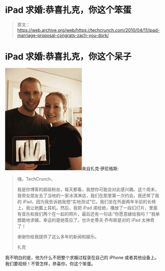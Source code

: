 # iPad 求婚:恭喜扎克，你这个笨蛋

> 原文：<https://web.archive.org/web/https://techcrunch.com/2010/04/11/ipad-marriage-proposal-congrats-zach-you-dork/>

# iPad 求婚:恭喜扎克，你这个呆子

![](img/d3ced5d395858a87a2bfadb16bf4115a.png)来自扎克·伊尼格斯:

> 嗨，TechCrunch，
> 
> 我是你博客的超级粉丝，每天都看，我想你可能会对此感兴趣。这个周末，我带女朋友去了当地的一家冰淇淋店，我们在那里第一次约会。我还带了我的 iPad，因为我告诉她我想“实地测试”它。我们坐在外面两年半前的长椅上，我让她戴上耳机。然后，我把 iPad 递给她，播放了一段幻灯片，里面有音乐和我们两个在一起的照片，最后还有一句话:“你愿意嫁给我吗？”我单膝跪地求婚，幸运的是她答应了。也许史蒂夫·乔布斯是对的 iPad 太神奇了！
> 
> 谢谢你给我提供了这么多年的新闻和娱乐。
> 
> 扎克

我不明白的是，他为什么不把整个求婚过程录在自己的 iPhone 或者其他设备上。我们要视频！不管怎样，恭喜你，你这个笨蛋。